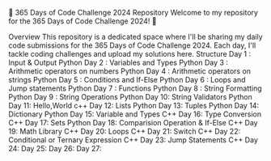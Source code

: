 🚀 365 Days of Code Challenge 2024 Repository
Welcome to my repository for the 365 Days of Code Challenge 2024! 🎉

Overview
This repository is a dedicated space where I'll be sharing my daily code submissions for the 365 Days of Code Challenge 2024. Each day, I'll tackle coding challenges and upload my solutions here.
Structure
Day 1 : Input & Output Python
Day 2 : Variables and Types Python
Day 3 : Arithmetic operators on numbers Python
Day 4 : Arithmetic operators on strings Python
Day 5 : Conditions and If-Else Python
Day 6 : Loops and Jump statements Python
Day 7 : Functions Python
Day 8 : String Formatting Python
Day 9 : String Operations Python
Day 10: String Validators Python
Day 11: Hello,World c++
Day 12: Lists Python 
Day 13: Tuples Python
Day 14: Dictionary Python
Day 15: Variable and Types C++
Day 16: Type Conversion C++
Day 17: Sets Python
Day 18: Comparision Operation & If-Else C++
Day 19: Math Library C++
Day 20: Loops C++
Day 21: Switch C++
Day 22: Conditional or Ternary Expression C++
Day 23: Jump Statements C++
Day 24: 
Day 25:
Day 26:
Day 27:



